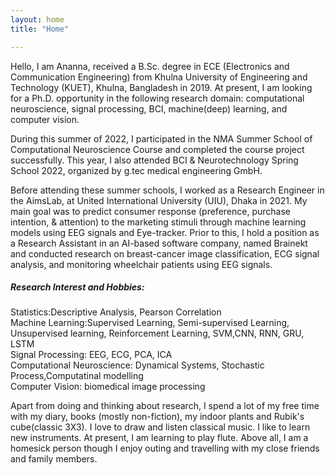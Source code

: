 ```yaml
---
layout: home
title: "Home"

---
```


 Hello, I am Ananna, received a B.Sc. degree in ECE (Electronics and Communication Engineering) from Khulna University of Engineering and Technology (KUET), Khulna,
 Bangladesh in 2019. At present, I am looking for a Ph.D. opportunity in the following research domain: computational neuroscience, signal processing, BCI, machine(deep)
 learning, and computer vision.

 During this summer of 2022, I participated in the NMA Summer School of Computational Neuroscience Course and completed the course project successfully. This year, I
 also attended BCI & Neurotechnology Spring School 2022, organized by g.tec medical engineering GmbH.

 Before attending these summer schools, I worked as a Research Engineer in the AimsLab, at United International University (UIU), Dhaka in 2021. My main goal was to
 predict consumer response (preference, purchase intention, & attention) to the marketing stimuli through machine learning models using EEG signals and Eye-tracker. 
 Prior to this, I hold a position as a Research Assistant in an AI-based software company, named Brainekt and conducted research on breast-cancer image classification, 
 ECG signal analysis, and monitoring wheelchair patients using EEG signals. 
 
 <h5>Research Interest and Hobbies: </h5>
  
 <p> 
 Statistics:Descriptive Analysis, Pearson Correlation <br>
 Machine Learning:Supervised Learning, Semi-supervised Learning, Unsupervised learning, Reinforcement Learning, SVM,CNN, RNN, GRU, LSTM <br>
 Signal Processing: EEG, ECG, PCA, ICA<br>
 Computational Neuroscience: Dynamical Systems, Stochastic Process,Computatinal modelling <br>
 Computer Vision: biomedical image processing <br>
   
 
 Apart from doing and thinking about research, I spend a lot of my free time with my diary, books (mostly non-fiction), my indoor plants and Rubik's cube(classic 3X3).
 I love to draw and listen classical music. I like to learn new instruments. At present, I am learning to play flute. Above all, I am a homesick person though I enjoy
 outing and travelling with my close friends and family members. 
 
</p>
